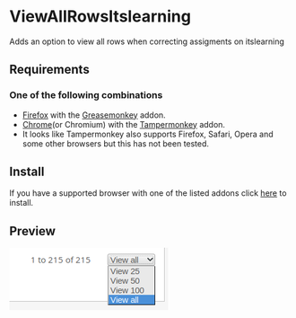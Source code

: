 # ViewAllRowsItslearning
Adds an option to view all rows when correcting assigments on itslearning

## Requirements
### One of the following combinations
- [Firefox](https://www.mozilla.org/firefox) with the [Greasemonkey](https://addons.mozilla.org/en-US/firefox/addon/greasemonkey/) addon.
- [Chrome](https://www.google.com/chrome)(or Chromium) with the [Tampermonkey](https://tampermonkey.net/) addon.
- It looks like Tampermonkey also supports Firefox, Safari, Opera and some other browsers but this has not been tested.

## Install
If you have a supported browser with one of the listed addons click [here](https://raw.githubusercontent.com/s111/ViewAllRowsItslearning/master/ViewAllRowsItslearning.user.js) to install.

## Preview
![screenshot](/screenshot.png)

